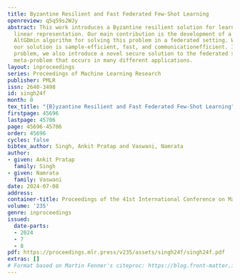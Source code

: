 ```yaml
---
title: Byzantine Resilient and Fast Federated Few-Shot Learning
openreview: q5q59s2WJy
abstract: This work introduces a Byzantine resilient solution for learning low-dimensional
  linear representation. Our main contribution is the development of a provably Byzantine-resilient
  AltGDmin algorithm for solving this problem in a federated setting. We argue that
  our solution is sample-efficient, fast, and communicationefficient. In solving this
  problem, we also introduce a novel secure solution to the federated subspace learning
  meta-problem that occurs in many different applications.
layout: inproceedings
series: Proceedings of Machine Learning Research
publisher: PMLR
issn: 2640-3498
id: singh24f
month: 0
tex_title: "{B}yzantine Resilient and Fast Federated Few-Shot Learning"
firstpage: 45696
lastpage: 45706
page: 45696-45706
order: 45696
cycles: false
bibtex_author: Singh, Ankit Pratap and Vaswani, Namrata
author:
- given: Ankit Pratap
  family: Singh
- given: Namrata
  family: Vaswani
date: 2024-07-08
address:
container-title: Proceedings of the 41st International Conference on Machine Learning
volume: '235'
genre: inproceedings
issued:
  date-parts:
  - 2024
  - 7
  - 8
pdf: https://proceedings.mlr.press/v235/assets/singh24f/singh24f.pdf
extras: []
# Format based on Martin Fenner's citeproc: https://blog.front-matter.io/posts/citeproc-yaml-for-bibliographies/
---
```

